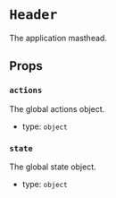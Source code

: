 `Header`
========

The application masthead.

Props
-----

### `actions`

The global actions object.

- type: `object`


### `state`

The global state object.

- type: `object`

